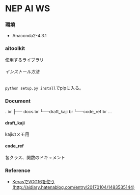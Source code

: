 # NEP AI WS

### 環境
- Anaconda2-4.3.1

### aitoolkit
使用するライブラリ
###### インストール方法
`python setup.py install`でpipに入る。

### Document
. br
├── docs br
      └──draft_kaji br
      └──code_ref br
      ...
#### draft_kaji
kajiのメモ用

#### code_ref
各クラス、関数のドキュメント

### Reference
- [KerasでVGG16を使う(http://aidiary.hatenablog.com/entry/20170104/1483535144)](http://aidiary.hatenablog.com/entry/20170104/1483535144)
